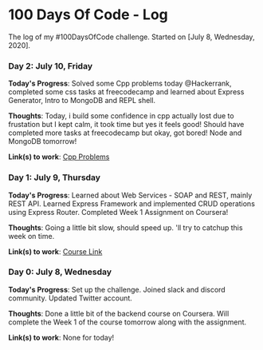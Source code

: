 # 100 Days Of Code - Log

The log of my #100DaysOfCode challenge. Started on [July 8, Wednesday, 2020].

### Day 2: July 10, Friday

**Today's Progress**: Solved some Cpp problems today @Hackerrank, completed some css tasks at freecodecamp and learned about Express Generator, Intro to MongoDB and REPL shell.

**Thoughts**: Today, i build some confidence in cpp actually lost due to frustation but I kept calm, it took time but yes it feels good! Should have completed more tasks at freecodecamp but okay, got bored! Node and MongoDB tomorrow!

**Link(s) to work**: [Cpp Problems](https://www.hackerrank.com/domains/cpp?filters%5Bsubdomains%5D%5B%5D=stl)

### Day 1: July 9, Thursday

**Today's Progress**: Learned about Web Services - SOAP and REST, mainly REST API. Learned Express Framework and implemented CRUD operations using Express Router. Completed Week 1 Assignment on Coursera!

**Thoughts**: Going a little bit slow, should speed up. 'll try to catchup this week on time.

**Link(s) to work**: [Course Link](https://www.coursera.org/learn/server-side-nodejs/home/welcome)

### Day 0: July 8, Wednesday

**Today's Progress**: Set up the challenge. Joined slack and discord community. Updated Twitter account.

**Thoughts**: Done a little bit of the backend course on Coursera. Will complete the Week 1 of the course tomorrow along
with the assignment.

**Link(s) to work**: None for today!
